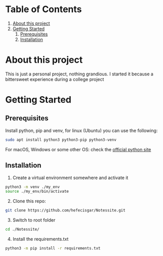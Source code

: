 # Table of Contents

1. [About this project](#about-this-project)
2. [Getting Started](#getting-started)
    1. [Prerequisites](#prerequisites)
    2. [Installation](#installation)


<a name="about-this-project"></a>
# About this project 

This is just a personal project, nothing grandious. I started it because a 
bittersweet experience during a college project


<a name="getting-started"></a>
# Getting Started

## Prerequisites

Install python, pip and venv, for linux (Ubuntu) you can use the following:
```sh
sudo apt install python3 python3-pip python3-venv
```

<!--
Install pip, for linux (Ubuntu) you can use the following:

```sh
sudo apt install python3-pip
```

Install venv, for linux (Ubuntu) you can use the following:

```sh
sudo apt install python3-venv
```
-->
For macOS, Windows or some other OS: check the [official python site](https://www.python.org/downloads/)

## Installation

1. Create a virtual environment somewhere and activate it
```sh
python3 -m venv ./my_env
source ./my_env/bin/activate
```

2. Clone this repo:

```sh
git clone https://github.com/hefecisgar/Notessite.git
```

3. Switch to root folder
```sh
cd ./Notessite/
``` 

4. Install the requirements.txt
```sh
python3 -m pip install -r requirements.txt
```






